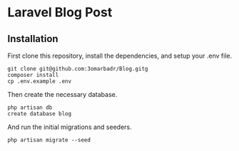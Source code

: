 # Laravel Blog Post

## Installation

First clone this repository, install the dependencies, and setup your .env file.

```
git clone git@github.com:3omarbadr/Blog.gitg
composer install
cp .env.example .env
```

Then create the necessary database.

```
php artisan db
create database blog
```

And run the initial migrations and seeders.

```
php artisan migrate --seed
```

